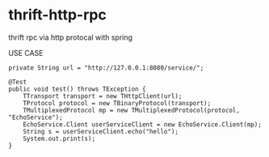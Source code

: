# thrift-http-rpc
thrift rpc via http protocal with spring

USE CASE 

	private String url = "http://127.0.0.1:8080/service/";
	
	@Test
	public void test() throws TException {
		TTransport transport = new THttpClient(url);
		TProtocol protocol = new TBinaryProtocol(transport);
		TMultiplexedProtocol mp = new TMultiplexedProtocol(protocol, "EchoService");
		EchoService.Client userServiceClient = new EchoService.Client(mp);
		String s = userServiceClient.echo("hello");
		System.out.print(s);
	}
	
